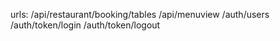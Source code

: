 urls:
/api/restaurant/booking/tables
/api/menuview
/auth/users
/auth/token/login
/auth/token/logout
